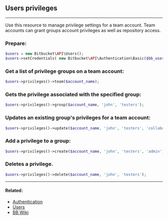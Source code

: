 ## Users privileges

----
Use this resource to manage privilege settings for a team account. Team accounts can grant groups account privileges
as well as repository access.

### Prepare:
```php
$users = new Bitbucket\API\Users();
$users->setCredentials( new Bitbucket\API\Authentication\Basic($bb_user, $bb_pass) );
```

### Get a list of privilege groups on a team account:
```php
$users->privileges()->team($account_name);
```

### Gets the privilege associated with the specified group:
```php
$users->privileges()->group($account_name, 'john', 'testers');
```

### Updates an existing group's privileges for a team account:
```php
$users->privileges()->update($account_name, 'john', 'testers', 'collaborator');
```

### Add a privilege to a group:
```php
$users->privileges()->create($account_name, 'john', 'testers', 'admin');
```

### Deletes a privilege.
```php
$users->privileges()->delete($account_name, 'john', 'testers');
```

----

#### Related:
  * [Authentication](authentication.md)
  * [Users](../users.md)
  * [BB Wiki](https://confluence.atlassian.com/display/BITBUCKET/oauth+Resource#oauthResource-Overview)
